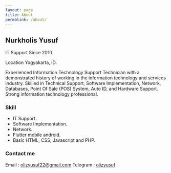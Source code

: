 ```yaml
---
layout: page
title: About
permalink: /about/
---
```


## Nurkholis Yusuf

IT Support Since 2010.

Location Yogyakarta, ID.

Experienced Information Technology Support Technician with a demonstrated history of working in the information technology and services industry. Skilled in Technical Support, Software Implementation, Network, Databases, Point Of Sale (POS) System, Auto ID, and Hardware Support. Strong information technology professional.

### Skill

- IT Support.
- Software Implementation.
- Network.
- Flutter mobile android.
- Basic HTML, CSS, Javascript and PHP.

### Contact me

Email : [olizyusuf22@gmail.com](mailto:olizyusuf22@gmail.com)
Telegram : [olizyusuf](https://t.me/olizyusuf)

